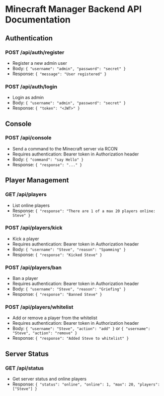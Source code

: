 # Minecraft Manager Backend API Documentation

## Authentication

### POST /api/auth/register
- Register a new admin user
- Body: `{ "username": "admin", "password": "secret" }`
- Response: `{ "message": "User registered" }`

### POST /api/auth/login
- Login as admin
- Body: `{ "username": "admin", "password": "secret" }`
- Response: `{ "token": "<JWT>" }`

## Console

### POST /api/console
- Send a command to the Minecraft server via RCON
- Requires authentication: Bearer token in Authorization header
- Body: `{ "command": "say Hello" }`
- Response: `{ "response": "..." }`

## Player Management

### GET /api/players
- List online players
- Response: `{ "response": "There are 1 of a max 20 players online: Steve" }`

### POST /api/players/kick
- Kick a player
- Requires authentication: Bearer token in Authorization header
- Body: `{ "username": "Steve", "reason": "Spamming" }`
- Response: `{ "response": "Kicked Steve" }`

### POST /api/players/ban
- Ban a player
- Requires authentication: Bearer token in Authorization header
- Body: `{ "username": "Steve", "reason": "Griefing" }`
- Response: `{ "response": "Banned Steve" }`

### POST /api/players/whitelist
- Add or remove a player from the whitelist
- Requires authentication: Bearer token in Authorization header
- Body: `{ "username": "Steve", "action": "add" }` or `{ "username": "Steve", "action": "remove" }`
- Response: `{ "response": "Added Steve to whitelist" }`

## Server Status

### GET /api/status
- Get server status and online players
- Response: `{ "status": "online", "online": 1, "max": 20, "players": ["Steve"] }` 